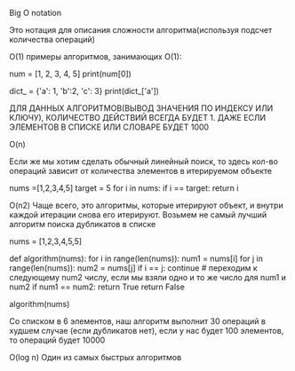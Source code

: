 Big O notation

Это нотация для описания сложности алгоритма(используя подсчет количества операций)

O(1)
примеры алгоритмов, занимающих O(1):

num = [1, 2, 3, 4, 5]
print(num[0])

dict_ = {'a': 1, 'b':2, 'c': 3}
print(dict_['a'])

ДЛЯ ДАННЫХ АЛГОРИТМОВ(ВЫВОД ЗНАЧЕНИЯ ПО ИНДЕКСУ ИЛИ КЛЮЧУ), КОЛИЧЕСТВО ДЕЙСТВИЙ ВСЕГДА БУДЕТ 1. ДАЖЕ ЕСЛИ ЭЛЕМЕНТОВ В СПИСКЕ ИЛИ СЛОВАРЕ БУДЕТ 1000


O(n)

Если же мы хотим сделать обычный линейный поиск, то здесь кол-во операций зависит от количества элементов в итерируемом объекте

nums =[1,2,3,4,5]
target = 5
for i in nums:
    if i == target:
        return i

O(n2)
Чаще всего, это алгоритмы, которые итерируют объект, и внутри каждой итерации снова его итерируют. Возьмем не самый лучший алгоритм поиска дубликатов в списке

nums = [1,2,3,4,5,5]

def algorithm(nums):
    for i in range(len(nums)):
        num1 = nums[i]
        for j in range(len(nums)):
            num2 = nums[j] 
            if i == j:
                continue # переходим к следующему num2 числу, если мы взяли одно и то же число для num1 и num2
            if num1 == num2:
                return True
    return False

algorithm(nums)

Со списком в 6 элементов, наш алгоритм выполнит 30 операций в худшем случае (если дубликатов нет), если у нас будет 100 элементов, то операций будет 10000

O(log n)
Один из самых быстрых алгоритмов